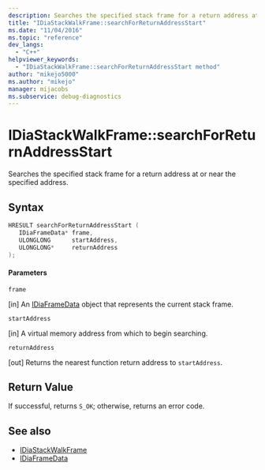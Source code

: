 ```yaml
---
description: Searches the specified stack frame for a return address at or near the specified address.
title: "IDiaStackWalkFrame::searchForReturnAddressStart"
ms.date: "11/04/2016"
ms.topic: "reference"
dev_langs:
  - "C++"
helpviewer_keywords:
  - "IDiaStackWalkFrame::searchForReturnAddressStart method"
author: "mikejo5000"
ms.author: "mikejo"
manager: mijacobs
ms.subservice: debug-diagnostics
---
```


# IDiaStackWalkFrame::searchForReturnAddressStart

Searches the specified stack frame for a return address at or near the specified address.

## Syntax

```C++
HRESULT searchForReturnAddressStart ( 
   IDiaFrameData* frame,
   ULONGLONG      startAddress,
   ULONGLONG*     returnAddress
);
```

#### Parameters
 `frame`

[in] An [IDiaFrameData](../../debugger/debug-interface-access/idiaframedata.md) object that represents the current stack frame.

 `startAddress`

[in] A virtual memory address from which to begin searching.

 `returnAddress`

[out] Returns the nearest function return address to `startAddress`.

## Return Value
 If successful, returns `S_OK`; otherwise, returns an error code.

## See also
- [IDiaStackWalkFrame](../../debugger/debug-interface-access/idiastackwalkframe.md)
- [IDiaFrameData](../../debugger/debug-interface-access/idiaframedata.md)
